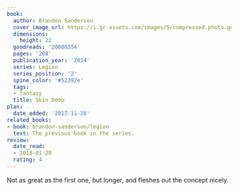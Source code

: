 ```yaml
---
book:
  author: Brandon Sanderson
  cover_image_url: https://i.gr-assets.com/images/S/compressed.photo.goodreads.com/books/1404932663l/20886354._SX98_.jpg
  dimensions:
    height: 22
  goodreads: '20886354'
  pages: '208'
  publication_year: '2014'
  series: Legion
  series_position: '2'
  spine_color: '#52392e'
  tags:
  - fantasy
  title: Skin Deep
plan:
  date_added: '2017-11-28'
related_books:
- book: brandon-sanderson/legion
  text: The previous book in the series.
review:
  date_read:
  - 2018-01-29
  rating: 4
---
```


Not as great as the first one, but longer, and fleshes out the concept nicely.

